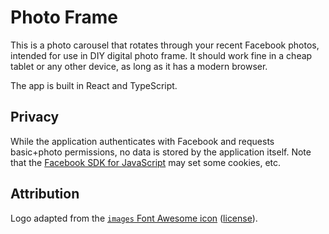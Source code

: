 # Photo Frame

This is a photo carousel that rotates through your recent Facebook photos, intended for use in DIY digital photo frame. It should work fine in a cheap tablet or any other device, as long as it has a modern browser.

The app is built in React and TypeScript.

## Privacy

While the application authenticates with Facebook and requests basic+photo permissions, no data is stored by the application itself. Note that the [Facebook SDK for JavaScript](https://developers.facebook.com/docs/javascript/) may set some cookies, etc.

## Attribution

Logo adapted from the [`images` Font Awesome icon](https://fontawesome.com/icons/images?style=regular) ([license](https://fontawesome.com/license)).
